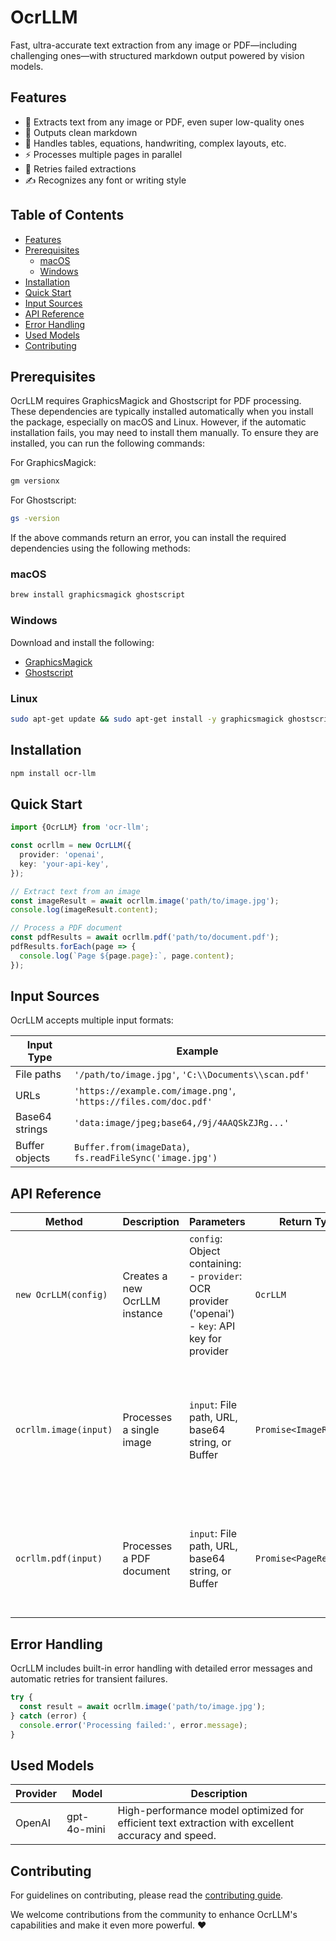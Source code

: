# OcrLLM

Fast, ultra-accurate text extraction from any image or PDF—including challenging ones—with structured markdown output powered by vision models.

## Features

- 🚀 Extracts text from any image or PDF, even super low-quality ones
- 📝 Outputs clean markdown
- 🎯 Handles tables, equations, handwriting, complex layouts, etc.
- ⚡ Processes multiple pages in parallel
- 🔄 Retries failed extractions
- ✍️ Recognizes any font or writing style

## Table of Contents

- [Features](#features)
- [Prerequisites](#prerequisites)
  - [macOS](#macos)
  - [Windows](#windows)
- [Installation](#installation)
- [Quick Start](#quick-start)
- [Input Sources](#input-sources)
- [API Reference](#api-reference)
- [Error Handling](#error-handling)
- [Used Models](#used-models)
- [Contributing](#contributing)

## Prerequisites

OcrLLM requires GraphicsMagick and Ghostscript for PDF processing. These dependencies are typically installed automatically when you install the package, especially on macOS and Linux. However, if the automatic installation fails, you may need to install them manually. To ensure they are installed, you can run the following commands:

For GraphicsMagick:

```bash
gm versionx
```

For Ghostscript:

```bash
gs -version
```

If the above commands return an error, you can install the required dependencies using the following methods:

### macOS

```bash
brew install graphicsmagick ghostscript
```

### Windows

Download and install the following:

- [GraphicsMagick](http://www.graphicsmagick.org/)
- [Ghostscript](https://www.ghostscript.com/download/gsdnld.html)

### Linux

```bash
sudo apt-get update && sudo apt-get install -y graphicsmagick ghostscript
```

## Installation

```bash
npm install ocr-llm
```

## Quick Start

```typescript
import {OcrLLM} from 'ocr-llm';

const ocrllm = new OcrLLM({
  provider: 'openai',
  key: 'your-api-key',
});

// Extract text from an image
const imageResult = await ocrllm.image('path/to/image.jpg');
console.log(imageResult.content);

// Process a PDF document
const pdfResults = await ocrllm.pdf('path/to/document.pdf');
pdfResults.forEach(page => {
  console.log(`Page ${page.page}:`, page.content);
});
```

## Input Sources

OcrLLM accepts multiple input formats:

| Input Type     | Example                                                          |
| -------------- | ---------------------------------------------------------------- |
| File paths     | `'/path/to/image.jpg'`, `'C:\\Documents\\scan.pdf'`              |
| URLs           | `'https://example.com/image.png'`, `'https://files.com/doc.pdf'` |
| Base64 strings | `'data:image/jpeg;base64,/9j/4AAQSkZJRg...'`                     |
| Buffer objects | `Buffer.from(imageData)`, `fs.readFileSync('image.jpg')`         |

## API Reference

| Method                | Description                   | Parameters                                                                                             | Return Type             | Details                                                                                                    |
| --------------------- | ----------------------------- | ------------------------------------------------------------------------------------------------------ | ----------------------- | ---------------------------------------------------------------------------------------------------------- |
| `new OcrLLM(config)`  | Creates a new OcrLLM instance | `config`: Object containing:<br>- `provider`: OCR provider ('openai')<br>- `key`: API key for provider | `OcrLLM`                | Initializes OcrLLM with specified provider and credentials                                                 |
| `ocrllm.image(input)` | Processes a single image      | `input`: File path, URL, base64 string, or Buffer                                                      | `Promise<ImageResult>`  | Returns object containing:<br>- `content`: Extracted text in markdown<br>- `metadata`: Processing metadata |
| `ocrllm.pdf(input)`   | Processes a PDF document      | `input`: File path, URL, base64 string, or Buffer                                                      | `Promise<PageResult[]>` | Returns array of results with:<br>- Page number<br>- Content<br>- Metadata                                 |

## Error Handling

OcrLLM includes built-in error handling with detailed error messages and automatic retries for transient failures.

```typescript
try {
  const result = await ocrllm.image('path/to/image.jpg');
} catch (error) {
  console.error('Processing failed:', error.message);
}
```

## Used Models

| Provider | Model       | Description                                                                                       |
| -------- | ----------- | ------------------------------------------------------------------------------------------------- |
| OpenAI   | gpt-4o-mini | High-performance model optimized for efficient text extraction with excellent accuracy and speed. |

## Contributing

For guidelines on contributing, please read the [contributing guide](https://github.com/arshad-yaseen/ocr-llm/blob/main/CONTRIBUTING.md).

We welcome contributions from the community to enhance OcrLLM's capabilities and make it even more powerful. ❤️
